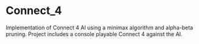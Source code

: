 # Connect_4
 
Implementation of Connect 4 AI using a minimax algorithm and alpha-beta pruning. 
Project includes a console playable Connect 4 against the AI. 
